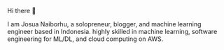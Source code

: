 Hi there 👋

I am Josua Naiborhu, a solopreneur, blogger, and machine learning engineer based in Indonesia. highly skilled in machine learning, software engineering for ML/DL, and cloud computing on AWS.
